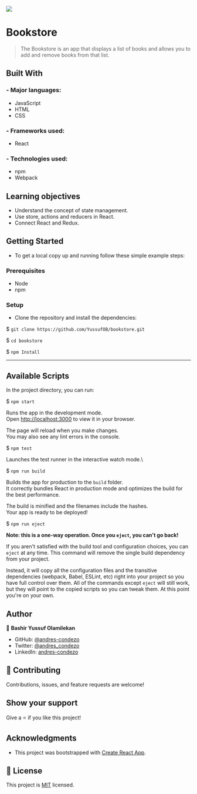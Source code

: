 
![](https://img.shields.io/badge/Microverse-blueviolet)

# Bookstore

> The Bookstore is an app that displays a list of books and allows you to add and remove books from that list.

## Built With

### - Major languages:
  - JavaScript
  - HTML
  - CSS

### - Frameworks used:
  - React

### - Technologies used:
  - npm
  - Webpack

## Learning objectives

- Understand the concept of state management.
- Use store, actions and reducers in React.
- Connect React and Redux.

## Getting Started

- To get a local copy up and running follow these simple example steps:

### Prerequisites
  - Node
  - npm

### Setup

- Clone the repository and install the dependencies:

$ `git clone https://github.com/YussufOB/bookstore.git`

$ `cd bookstore`

$ `npm Install`

---

## Available Scripts

In the project directory, you can run:

$ `npm start`

Runs the app in the development mode.\
Open [http://localhost:3000](http://localhost:3000) to view it in your browser.

The page will reload when you make changes.\
You may also see any lint errors in the console.

$ `npm test`

Launches the test runner in the interactive watch mode.\

$ `npm run build`

Builds the app for production to the `build` folder.\
It correctly bundles React in production mode and optimizes the build for the best performance.

The build is minified and the filenames include the hashes.\
Your app is ready to be deployed!

$ `npm run eject`

**Note: this is a one-way operation. Once you `eject`, you can't go back!**

If you aren't satisfied with the build tool and configuration choices, you can `eject` at any time. This command will remove the single build dependency from your project.

Instead, it will copy all the configuration files and the transitive dependencies (webpack, Babel, ESLint, etc) right into your project so you have full control over them. All of the commands except `eject` will still work, but they will point to the copied scripts so you can tweak them. At this point you're on your own.


## Author

👤 **Bashir Yussuf Olamilekan**

- GitHub: [@andres-condezo](https://github.com/YussufOB)
- Twitter: [@andres_condezo](https://twitter.com/_ybash)
- LinkedIn: [andres-condezo](https://linkedin.com/in/bashir-yussuf-olamilekan)

## 🤝 Contributing

Contributions, issues, and feature requests are welcome!

## Show your support

Give a ⭐️ if you like this project!

## Acknowledgments

- This project was bootstrapped with [Create React App](https://github.com/facebook/create-react-app).

## 📝 License

This project is [MIT](./MIT.md) licensed.